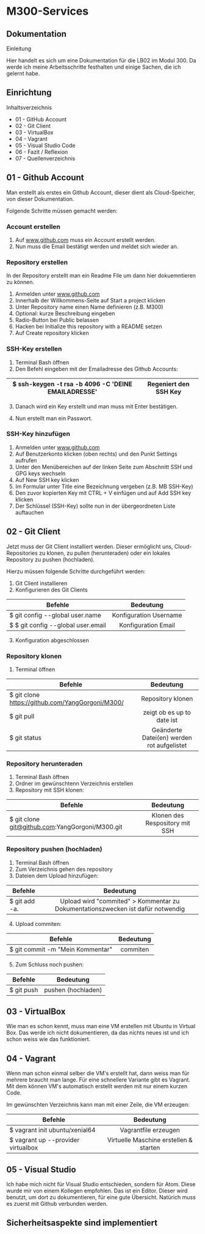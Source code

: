 #  M300-Services

## Dokumentation

Einleitung

Hier handelt es sich um eine Dokumentation für die LB02 im Modul 300. Da werde ich meine Arbeitsschritte festhalten und einige Sachen, die ich gelernt habe.

## Einrichtung

Inhaltsverzeichnis

* 01 - GitHub Account
* 02 - Git Client
* 03 - VirtualBox
* 04 - Vagrant
* 05 - Visual Studio Code
* 06 - Fazit / Reflexion
* 07 - Quellenverzeichnis

## 01 - Github Account

Man erstellt als erstes ein Github Account, dieser dient als Cloud-Speicher, von dieser Dokumentation.

Folgende Schritte müssen gemacht werden:

### Account erstellen

1. Auf www.github.com muss ein Account erstellt werden.
2. Nun muss die Email bestätigt werden und meldet sich wieder an.

### Repository erstellen

In der Repository erstellt man ein Readme File um dann hier dokuemntieren zu können.

1. Anmelden unter www.github.com
2. Innerhalb der Willkommens-Seite auf Start a project klicken
3. Unter Repository name einen Name definieren (z.B. M300)
4. Optional: kurze Beschreibung eingeben
5. Radio-Button bei Public belassen
6. Hacken bei Initialize this repository with a README setzen
7. Auf Create repository klicken

### SSH-Key erstellen

1. Terminal Bash öffnen
2. Den Befehl eingeben mit der Emailadresse des Github Accounts:

| $ ssh-keygen -t rsa -b 4096 -C 'DEINE EMAILADRESSE'        |    Regeniert den SSH Key     |
| ------------- |:-------------:|

3. Danach wird ein Key erstellt und man muss mit Enter bestätigen.

4. Nun erstellt man ein Passwort.

### SSH-Key hinzufügen

1. Anmelden unter www.github.com
2. Auf Benutzerkonto klicken (oben rechts) und den Punkt Settings aufrufen
3. Unter den Menübereichen auf der linken Seite zum Abschnitt SSH und GPG keys wechseln
4. Auf New SSH key klicken
5. Im Formular unter Title eine Bezeichnung vergeben (z.B. MB SSH-Key)
6. Den zuvor kopierten Key mit CTRL + V einfügen und auf Add SSH key klicken
7. Der Schlüssel (SSH-Key) sollte nun in der übergeordneten Liste auftauchen

## 02 - Git Client

Jetzt muss der Git Client installiert werden. Dieser ermöglicht uns, Cloud-Repositories zu klonen, zu pullen (herunteraden) oder ein lokales Repository zu pushen (hochladen).

Hierzu müssen folgende Schritte durchgeführt werden:

1. Git Client installieren
2. Konfigurieren des Git Clients

| Befehle      |    Bedeutung    |
| ------------- |:-------------:|
| $ git config --global user.name <username>       |      Konfiguration Username  |
| $ $ git config --global user.email <e-mail>   | Konfiguration Email

3. Konfiguration abgeschlossen

### Repository klonen

1. Terminal öffnen

| Befehle      |    Bedeutung    |
| ------------- |:-------------:|
| $ git clone https://github.com/YangGorgoni/M300/     |      Repository klonen  |
| $ git pull    |      zeigt ob es up to date ist   |
|   $ git status   |     Geänderte Datei(en) werden rot aufgelistet |

### Repository herunteraden

1. Terminal Bash öffnen
2. Ordner im gewünschtenn Verzeichnis erstellen
3. Repository mit SSH klonen:

| Befehle      |    Bedeutung    |
| ------------- |:-------------:|
|  $ git clone git@github.com:YangGorgoni/M300.git    |      Klonen des Respository mit SSH  |

### Repository pushen (hochladen)

1. Terminal Bash öffnen
2. Zum Verzeichnis gehen des repository
3. Dateien dem Upload hinzufügen:

| Befehle      |    Bedeutung    |
| ------------- |:-------------:|
|  $ git add -a.  |      Upload wird "commited" > Kommentar zu Dokumentationszwecken ist dafür notwendig  |

4. Upload commiten:

| Befehle      |    Bedeutung    |
| ------------- |:-------------:|
|   $ git commit -m "Mein Kommentar" |      commiten |

5. Zum Schluss noch pushen:

| Befehle      |    Bedeutung    |
| ------------- |:-------------:|
|    $ git push |      pushen (hochladen) |


## 03 - VirtualBox

 Wie man es schon kennt, muss man eine VM erstellen mit Ubuntu in Virtual Box. Das werde ich nicht dokumentieren, da das nichts neues ist und ich schon weiss wie das funktioniert.

## 04 - Vagrant

Wenn man schon einmal selber die VM's erstellt hat, dann weiss man für mehrere braucht man lange. Für eine schnellere Variante gibt es Vagrant. Mit dem können VM's automatisch erstellt werden mit nur einem kurzen Code.

Im gewünschten Verzeichnis kann man mit einer Zeile, die VM erzeugen:

| Befehle      |    Bedeutung    |
| ------------- |:-------------:|
|  $ vagrant init ubuntu/xenial64 |   Vagrantfile erzeugen |
|  $ vagrant up --provider virtualbox | Virtuelle Maschine erstellen & starten |

## 05 - Visual Studio

Ich habe mich nicht für Visual Studio entschieden, sondern für Atom. Diese wurde mir von einem Kollegen empfohlen. Das ist ein Editor. Dieser wird benutzt, um dort zu dokumentieren, für eine gute Übersicht. Natürich muss es zuerst mit Github verbunden werden.


## Sicherheitsaspekte sind implementiert
